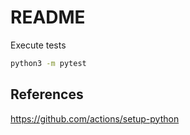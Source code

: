 # README

Execute tests

```bash
python3 -m pytest
```


## References

https://github.com/actions/setup-python

